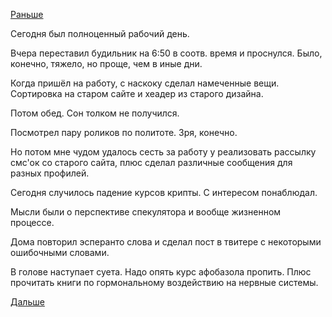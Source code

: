 [Раньше](2019.02.05.md)

Сегодня был полноценный рабочий день.

Вчера переставил будильник на 6:50 в соотв. время и проснулся.
Было, конечно, тяжело, но проще, чем в иные дни.

Когда пришёл на работу, с наскоку сделал намеченные вещи. Сортировка на старом сайте и хеадер из старого дизайна.

Потом обед. Сон толком не получился.

Посмотрел пару роликов по политоте. Зря, конечно.

Но потом мне чудом удалось сесть за работу у реализовать рассылку смс'ок со старого сайта, плюс сделал различные сообщения для разных профилей.

Сегодня случилось падение курсов крипты. С интересом понаблюдал.

Мысли были о перспективе спекулятора и вообще жизненном процессе.

Дома повторил эсперанто слова и сделал пост в твитере с некоторыми ошибочными словами.

В голове наступает суета. Надо опять курс афобазола пропить. Плюс прочитать книги по гормональному воздействию на нервные системы.

 [Дальше](2019.02.07.md)